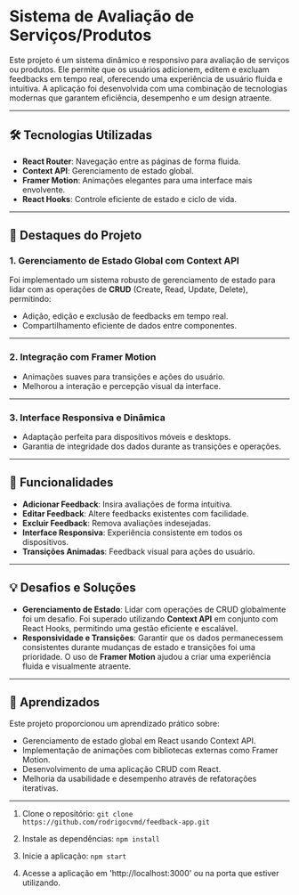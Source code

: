 # Sistema de Avaliação de Serviços/Produtos

Este projeto é um sistema dinâmico e responsivo para avaliação de serviços ou produtos. Ele permite que os usuários adicionem, editem e excluam feedbacks em tempo real, oferecendo uma experiência de usuário fluida e intuitiva. A aplicação foi desenvolvida com uma combinação de tecnologias modernas que garantem eficiência, desempenho e um design atraente.

---

## 🛠️ Tecnologias Utilizadas

- **React Router**: Navegação entre as páginas de forma fluida.
- **Context API**: Gerenciamento de estado global.
- **Framer Motion**: Animações elegantes para uma interface mais envolvente.
- **React Hooks**: Controle eficiente de estado e ciclo de vida.

---

## 🌟 Destaques do Projeto

### 1. **Gerenciamento de Estado Global com Context API**
Foi implementado um sistema robusto de gerenciamento de estado para lidar com as operações de **CRUD** (Create, Read, Update, Delete), permitindo:
- Adição, edição e exclusão de feedbacks em tempo real.
- Compartilhamento eficiente de dados entre componentes.

---

### 2. **Integração com Framer Motion**
- Animações suaves para transições e ações do usuário.
- Melhorou a interação e percepção visual da interface.

---

### 3. **Interface Responsiva e Dinâmica**
- Adaptação perfeita para dispositivos móveis e desktops.
- Garantia de integridade dos dados durante as transições e operações.

---

## 🚀 Funcionalidades

- **Adicionar Feedback**: Insira avaliações de forma intuitiva.
- **Editar Feedback**: Altere feedbacks existentes com facilidade.
- **Excluir Feedback**: Remova avaliações indesejadas.
- **Interface Responsiva**: Experiência consistente em todos os dispositivos.
- **Transições Animadas**: Feedback visual para ações do usuário.

---

## 💡 Desafios e Soluções

- **Gerenciamento de Estado**: Lidar com operações de CRUD globalmente foi um desafio. Foi superado utilizando **Context API** em conjunto com React Hooks, permitindo uma gestão eficiente e escalável.
- **Responsividade e Transições**: Garantir que os dados permanecessem consistentes durante mudanças de estado e transições foi uma prioridade. O uso de **Framer Motion** ajudou a criar uma experiência fluida e visualmente atraente.

---

## 📝 Aprendizados

Este projeto proporcionou um aprendizado prático sobre:
- Gerenciamento de estado global em React usando Context API.
- Implementação de animações com bibliotecas externas como Framer Motion.
- Desenvolvimento de uma aplicação CRUD com React.
- Melhoria da usabilidade e desempenho através de refatorações iterativas.

---

1. Clone o repositório:
   `git clone https://github.com/rodrigocvmd/feedback-app.git`

2. Instale as dependências:
   `npm install`

3. Inicie a aplicação:
   `npm start`

4. Acesse a aplicação em 'http://localhost:3000' ou na porta que estiver utilizando.
